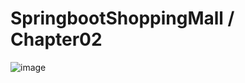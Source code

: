 # SpringbootShoppingMall / Chapter02

![image](https://user-images.githubusercontent.com/77163842/176627164-86fc91da-491d-4306-8745-c685710975c8.png)


